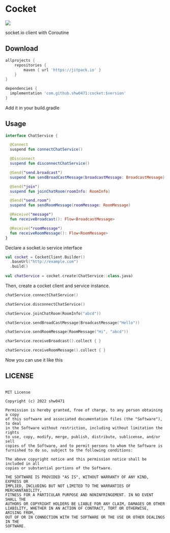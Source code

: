 # Cocket
[![](https://jitpack.io/v/shw0471/Cocket.svg)](https://jitpack.io/#shw0471/Cocket)

socket.io client with Coroutine

## Download
``` groovy
allprojects {
	repositories {
		maven { url 'https://jitpack.io' }
	}
}
```
``` groovy
dependencies {
  implementation 'com.github.shw0471:cocket:$version'
}
```
Add it in your build.gradle

## Usage
``` kotlin
interface ChatService {

  @Connect
  suspend fun connectChatService()

  @Disconnect
  suspend fun disconnectChatService()

  @Send("send.broadcast")
  suspend fun sendBroadCastMessage(broadcastMessage: BroadcastMessage)

  @Send("join")
  suspend fun joinChatRoom(roomInfo: RoomInfo)

  @Send("send.room")
  suspend fun sendRoomMessage(roomMessage: RoomMessage)

  @Receive("message")
  fun receiveBroadcast(): Flow<BroadcastMessage>

  @Receive("roomMessage")
  fun receiveRoomMessage(): Flow<RoomMessage>
}
```
Declare a socket.io service interface

``` kotlin
val cocket = CocketClient.Builder()
  .baseUrl("http://example.com")
  .build()
    
val chatService = cocket.create(ChatService::class.java)
```
Then, create a cocket client and service instance.

``` kotlin
chatService.connectChatService()

chatService.disconnectChatService()

chatService.joinChatRoom(RoomInfo("abcd"))

chatService.sendBroadCastMessage(BroadcastMessage("Hello"))

chatService.sendRoomMessage(RoomMessage("Hi", "abcd"))

charService.receiveBroadcast().collect { }

chatService.receiveRoomMessage().collect { }
```
Now you can use it like this


## LICENSE
```

MIT License

Copyright (c) 2022 shw0471

Permission is hereby granted, free of charge, to any person obtaining a copy
of this software and associated documentation files (the "Software"), to deal
in the Software without restriction, including without limitation the rights
to use, copy, modify, merge, publish, distribute, sublicense, and/or sell
copies of the Software, and to permit persons to whom the Software is
furnished to do so, subject to the following conditions:

The above copyright notice and this permission notice shall be included in all
copies or substantial portions of the Software.

THE SOFTWARE IS PROVIDED "AS IS", WITHOUT WARRANTY OF ANY KIND, EXPRESS OR
IMPLIED, INCLUDING BUT NOT LIMITED TO THE WARRANTIES OF MERCHANTABILITY,
FITNESS FOR A PARTICULAR PURPOSE AND NONINFRINGEMENT. IN NO EVENT SHALL THE
AUTHORS OR COPYRIGHT HOLDERS BE LIABLE FOR ANY CLAIM, DAMAGES OR OTHER
LIABILITY, WHETHER IN AN ACTION OF CONTRACT, TORT OR OTHERWISE, ARISING FROM,
OUT OF OR IN CONNECTION WITH THE SOFTWARE OR THE USE OR OTHER DEALINGS IN THE
SOFTWARE.
```
